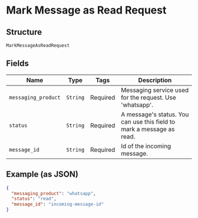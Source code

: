 
# Mark Message as Read Request

## Structure

`MarkMessageAsReadRequest`

## Fields

| Name | Type | Tags | Description |
|  --- | --- | --- | --- |
| `messaging_product` | `String` | Required | Messaging service used for the request. Use 'whatsapp'. |
| `status` | `String` | Required | A message's status. You can use this field to mark a message as read. |
| `message_id` | `String` | Required | Id of the incoming message. |

## Example (as JSON)

```json
{
  "messaging_product": "whatsapp",
  "status": "read",
  "message_id": "incoming-message-id"
}
```

